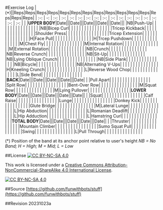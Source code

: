 ﻿#Exercise Log
|(*)||Reps|Reps|Reps|Reps|Reps|Reps|Reps|Reps|Reps|Reps|Reps|Reps|Reps|Reps|Reps|
| :-: | -: | :-: | :-: | :-: | :-: | :-: | :-: | :-: | :-: | :-: | :-: | :-: | :-: | :-: | :-: | :-: |
| |**UPPER BODY**|Date|||Date|||Date|||Date|||Date|||
|NB|Push-Up| | | | | | | | | | | | | | |
|NB|Bicep Curl| | | | | | | | | | | | | | |
| |Tricep Kickback| | | | | | | | | | | | | | |
| |Shoulder Press| | | | | | | | | | | | | | |
| |Tricep Extension| | | | | | | | | | | | | | |
|H|Face Pull| | | | | | | | | | | | | | |
|H|Trcep Pushdown| | | | | | | | | | | | | | |
|M|Chest Fly| | | | | | | | | | | | | | |
|M|Internal Rotation| | | | | | | | | | | | | | |
|M|External Rotation| | | | | | | | | | | | | |
|NB|Crunch| | | | | | | | | | | | | | |
|NB|Reverse Crunch| | | | | | | | | | | | | | |
|NB|Sit-Up| | | | | | | | | | | | | | |
|NB|Lying Oblique Crunch| | | | | | | | | | | | | | |
|NB|Side Plank| | | | | | | | | | | | | | |
|NB|Bicycle| | | | | | | | | | | | | | |
|NB|Alternating V-Ups| | | | | | | | | | | | | | |
|H|Kneeling Crunch| | | | | | | | | | | | | | |
|L|Reverse Wood Chop| | | | | | | | | | | | | | |
|L|Side Bend| | | | | | | | | | | | | | |
| |**BACK**|Date|||Date|||Date|||Date|||Date|
| |Pull Apart| | | | | | | | | | | | | | |
| |Split Row| | | | | | | | | | | | | | |
| |Bent-Over Row| | | | | | | | | | | | | | |
|M|Squat Row| | | | | | | | | | | | | | |
|M|Lying Pullover| | | | | | | | | | | | | | |
| |**LOWER BODY**|Date|||Date|||Date|||Date|||Date||
| |Squat| | | | | | | | | | | | | | |
| |Calf Raise| | | | | | | | | | | | | | |
| |Lunge| | | | | | | | | | | | | | |
| |Donkey Kick| | | | | | | | | | | | | | |
| |Glute Bridge| | | | | | | | | | | | | | |
|M|Lateral Lunge| | | | | | | | | | | | | | |
|L|Hip Abduction| | | | | | | | | | | | | | |
|L|Romanian Deadlift| | | | | | | | | | | | | | |
|L|Hip Adduction| | | | | | | | | | | | | | |
|L|Hamstring Curl| | | | | | | | | | | | | | |
| |**TOTAL BODY**|Date|||Date|||Date|||Date|||Date||
| |Thruster| | | | | | | | | | | | | | |
| |Mountain Climber| | | | | | | | | | | | | | |
| |Sumo Squat Pull| | | | | | | | | | | | | | |
| |Swing| | | | | | | | | | | | | | |
|L|Pull Through| | | | | | | | | | | | | | |

(*) Position of the band at its anchor point relative to user's height
*NB = No Band; H = High; M = Mid; L = Low*

##License
[![CC BY-NC-SA 4.0][cc-by-nc-sa-shield]][cc-by-nc-sa]

This work is licensed under a
[Creative Commons Attribution-NonCommercial-ShareAlike 4.0 International License][cc-by-nc-sa].

[![CC BY-NC-SA 4.0][cc-by-nc-sa-image]][cc-by-nc-sa]

[cc-by-nc-sa]: http://creativecommons.org/licenses/by-nc-sa/4.0/
[cc-by-nc-sa-image]: https://licensebuttons.net/l/by-nc-sa/4.0/88x31.png
[cc-by-nc-sa-shield]: https://img.shields.io/badge/License-CC%20BY--NC--SA%204.0-lightgrey.svg

##Source
[https://github.com/funwithbots/stuff](https://github.com/funwithbots/stuff)

##Revision
20231023a
